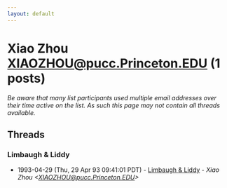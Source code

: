 ```yaml
---
layout: default
---
```


# Xiao Zhou <XIAOZHOU@pucc.Princeton.EDU> (1 posts)

_Be aware that many list participants used multiple email addresses over their time active on the list. As such this page may not contain all threads available._

## Threads

### Limbaugh & Liddy
+ 1993-04-29 (Thu, 29 Apr 93 09:41:01 PDT) - [Limbaugh & Liddy](/archive/1993/04/08071d978d3e50c3d0d1945307a296b71edaf6b69cf4855ab22b6e907d2252d9) - _Xiao Zhou \<XIAOZHOU@pucc.Princeton.EDU\>_

